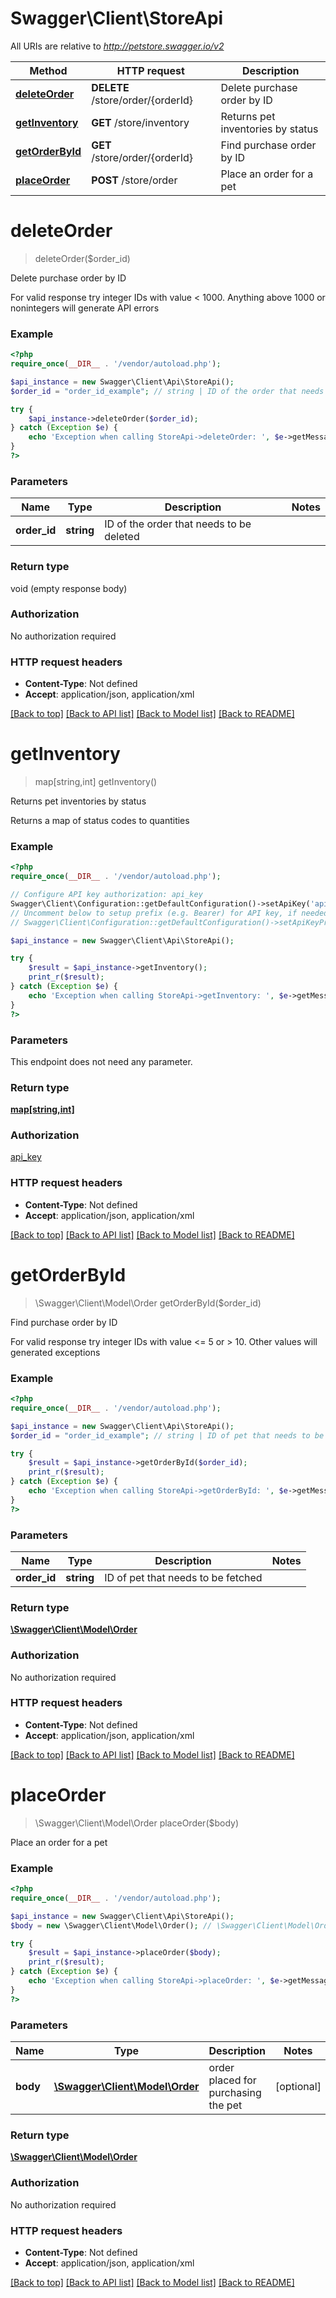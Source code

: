# Swagger\Client\StoreApi

All URIs are relative to *http://petstore.swagger.io/v2*

Method | HTTP request | Description
------------- | ------------- | -------------
[**deleteOrder**](StoreApi.md#deleteOrder) | **DELETE** /store/order/{orderId} | Delete purchase order by ID
[**getInventory**](StoreApi.md#getInventory) | **GET** /store/inventory | Returns pet inventories by status
[**getOrderById**](StoreApi.md#getOrderById) | **GET** /store/order/{orderId} | Find purchase order by ID
[**placeOrder**](StoreApi.md#placeOrder) | **POST** /store/order | Place an order for a pet


# **deleteOrder**
> deleteOrder($order_id)

Delete purchase order by ID

For valid response try integer IDs with value < 1000. Anything above 1000 or nonintegers will generate API errors

### Example 
```php
<?php
require_once(__DIR__ . '/vendor/autoload.php');

$api_instance = new Swagger\Client\Api\StoreApi();
$order_id = "order_id_example"; // string | ID of the order that needs to be deleted

try { 
    $api_instance->deleteOrder($order_id);
} catch (Exception $e) {
    echo 'Exception when calling StoreApi->deleteOrder: ', $e->getMessage(), "\n";
}
?>
```

### Parameters

Name | Type | Description  | Notes
------------- | ------------- | ------------- | -------------
 **order_id** | **string**| ID of the order that needs to be deleted | 

### Return type

void (empty response body)

### Authorization

No authorization required

### HTTP request headers

 - **Content-Type**: Not defined
 - **Accept**: application/json, application/xml

[[Back to top]](#) [[Back to API list]](../README.md#documentation-for-api-endpoints) [[Back to Model list]](../README.md#documentation-for-models) [[Back to README]](../README.md)

# **getInventory**
> map[string,int] getInventory()

Returns pet inventories by status

Returns a map of status codes to quantities

### Example 
```php
<?php
require_once(__DIR__ . '/vendor/autoload.php');

// Configure API key authorization: api_key
Swagger\Client\Configuration::getDefaultConfiguration()->setApiKey('api_key', 'YOUR_API_KEY');
// Uncomment below to setup prefix (e.g. Bearer) for API key, if needed
// Swagger\Client\Configuration::getDefaultConfiguration()->setApiKeyPrefix('api_key', 'Bearer');

$api_instance = new Swagger\Client\Api\StoreApi();

try { 
    $result = $api_instance->getInventory();
    print_r($result);
} catch (Exception $e) {
    echo 'Exception when calling StoreApi->getInventory: ', $e->getMessage(), "\n";
}
?>
```

### Parameters
This endpoint does not need any parameter.

### Return type

[**map[string,int]**](map.md)

### Authorization

[api_key](../README.md#api_key)

### HTTP request headers

 - **Content-Type**: Not defined
 - **Accept**: application/json, application/xml

[[Back to top]](#) [[Back to API list]](../README.md#documentation-for-api-endpoints) [[Back to Model list]](../README.md#documentation-for-models) [[Back to README]](../README.md)

# **getOrderById**
> \Swagger\Client\Model\Order getOrderById($order_id)

Find purchase order by ID

For valid response try integer IDs with value <= 5 or > 10. Other values will generated exceptions

### Example 
```php
<?php
require_once(__DIR__ . '/vendor/autoload.php');

$api_instance = new Swagger\Client\Api\StoreApi();
$order_id = "order_id_example"; // string | ID of pet that needs to be fetched

try { 
    $result = $api_instance->getOrderById($order_id);
    print_r($result);
} catch (Exception $e) {
    echo 'Exception when calling StoreApi->getOrderById: ', $e->getMessage(), "\n";
}
?>
```

### Parameters

Name | Type | Description  | Notes
------------- | ------------- | ------------- | -------------
 **order_id** | **string**| ID of pet that needs to be fetched | 

### Return type

[**\Swagger\Client\Model\Order**](Order.md)

### Authorization

No authorization required

### HTTP request headers

 - **Content-Type**: Not defined
 - **Accept**: application/json, application/xml

[[Back to top]](#) [[Back to API list]](../README.md#documentation-for-api-endpoints) [[Back to Model list]](../README.md#documentation-for-models) [[Back to README]](../README.md)

# **placeOrder**
> \Swagger\Client\Model\Order placeOrder($body)

Place an order for a pet



### Example 
```php
<?php
require_once(__DIR__ . '/vendor/autoload.php');

$api_instance = new Swagger\Client\Api\StoreApi();
$body = new \Swagger\Client\Model\Order(); // \Swagger\Client\Model\Order | order placed for purchasing the pet

try { 
    $result = $api_instance->placeOrder($body);
    print_r($result);
} catch (Exception $e) {
    echo 'Exception when calling StoreApi->placeOrder: ', $e->getMessage(), "\n";
}
?>
```

### Parameters

Name | Type | Description  | Notes
------------- | ------------- | ------------- | -------------
 **body** | [**\Swagger\Client\Model\Order**](\Swagger\Client\Model\Order.md)| order placed for purchasing the pet | [optional] 

### Return type

[**\Swagger\Client\Model\Order**](Order.md)

### Authorization

No authorization required

### HTTP request headers

 - **Content-Type**: Not defined
 - **Accept**: application/json, application/xml

[[Back to top]](#) [[Back to API list]](../README.md#documentation-for-api-endpoints) [[Back to Model list]](../README.md#documentation-for-models) [[Back to README]](../README.md)

